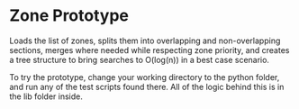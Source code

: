 # Zone Prototype

Loads the list of zones, splits them into overlapping and non-overlapping sections, merges where needed while respecting zone priority, and creates a tree structure to bring searches to O(log(n)) in a best case scenario.

To try the prototype, change your working directory to the python folder, and run any of the test scripts found there. All of the logic behind this is in the lib folder inside.

